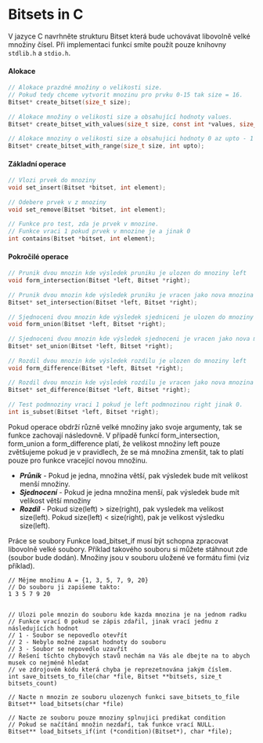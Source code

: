 # Bitsets in C

V jazyce C navrhněte strukturu Bitset která bude uchovávat libovolně velké množiny čísel. Při implementaci funkcí smíte použít pouze knihovny ```stdlib.h``` a ```stdio.h```.

#### Alokace
```c
// Alokace prazdné množiny o velikosti size.
// Pokud tedy chceme vytvorit mnozinu pro prvku 0-15 tak size = 16.
Bitset* create_bitset(size_t size);
    
// Alokace množiny o velikosti size a obsahující hodnoty values.
Bitset* create_bitset_with_values(size_t size, const int *values, size_t array_size);
    
// Alokace mnoziny o velikosti size a obsahujici hodnoty 0 az upto - 1
Bitset* create_bitset_with_range(size_t size, int upto);
```
#### Základní operace
```c
// Vlozi prvek do mnoziny
void set_insert(Bitset *bitset, int element);
    
// Odebere prvek v z mnoziny
void set_remove(Bitset *bitset, int element);
    
// Funkce pro test, zda je prvek v mnozine. 
// Funkce vraci 1 pokud prvek v mnozine je a jinak 0
int contains(Bitset *bitset, int element);
```
#### Pokročilé operace
```c
// Prunik dvou mnozin kde výsledek pruniku je ulozen do mnoziny left
void form_intersection(Bitset *left, Bitset *right);
    
// Prunik dvou mnozin kde výsledek pruniku je vracen jako nova mnozina
Bitset* set_intersection(Bitset *left, Bitset *right);
    
// Sjednoceni dvou mnozin kde výsledek sjedniceni je ulozen do mnoziny left
void form_union(Bitset *left, Bitset *right);
    
// Sjednoceni dvou mnozin kde výsledek sjednoceni je vracen jako nova mnozina
Bitset* set_union(Bitset *left, Bitset *right);
    
// Rozdil dvou mnozin kde výsledek rozdilu je ulozen do mnoziny left
void form_difference(Bitset *left, Bitset *right);
    
// Rozdil dvou mnozin kde výsledek rozdilu je vracen jako nova mnozina
Bitset* set_difference(Bitset *left, Bitset *right);
    
// Test podmnoziny vraci 1 pokud je left podmnozinou right jinak 0.
int is_subset(Bitset *left, Bitset *right);
```
Pokud operace obdrží různě velké množiny jako svoje argumenty, tak se funkce zachovají následovně. V případě funkcí form_intersection, form_union a form_difference platí, že velikost množiny left pouze zvětšujeme pokud je v pravidlech, že se má množina zmenšit, tak to platí pouze pro funkce vracející novou množinu.

- ***Průnik*** - Pokud je jedna, množina větší, pak výsledek bude mít velikost menší množiny.
- ***Sjednocení*** - Pokud je jedna množina menší, pak výsledek bude mít velikost větší množiny
- ***Rozdíl*** - Pokud size(left) > size(right), pak vysledek ma velikost size(left). Pokud size(left) < size(right), pak je velikost výsledku size(left).

Práce se soubory
Funkce load_bitset_if musí být schopna zpracovat libovolně velké soubory. Příklad takového souboru si můžete stáhnout zde (soubor bude dodán). Množiny jsou v souboru uložené ve formátu fimi (viz příklad).


    // Mějme množinu A = {1, 3, 5, 7, 9, 20}
    // Do souboru ji zapišeme takto:
    1 3 5 7 9 20

    
    // Ulozi pole mnozin do souboru kde kazda mnozina je na jednom radku
    // Funkce vrací 0 pokud se zápis zdařil, jinak vrací jednu z následujících hodnot
    // 1 - Soubor se nepovedlo otevřít
    // 2 - Nebylo možné zapsat hodnoty do souboru
    // 3 - Soubor se nepovedlo uzavřít
    // Řešení tšchto chybových stavů nechám na Vás ale dbejte na to abych musek co nejméně hledat 
    // ve zdrojovém kódu která chyba je reprezetnována jakým číslem. 
    int save_bitsets_to_file(char *file, Bitset **bitsets, size_t bitsets_count)
    
    // Nacte n mnozin ze souboru ulozenych funkci save_bitsets_to_file
    Bitset** load_bitsets(char *file)
    
    // Nacte ze souboru pouze mnoziny splnujici predikat condition
    // Pokud se načítání množin nezdaří, tak funkce vrací NULL.
    Bitset** load_bitsets_if(int (*condition)(Bitset*), char *file);
